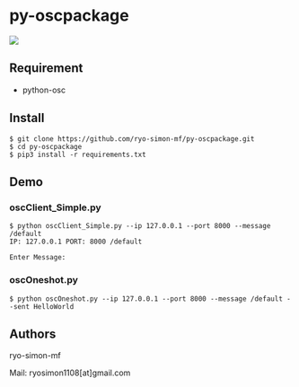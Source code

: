 # py-oscpackage
[![](https://img.shields.io/badge/python-3+-blue.svg)](https://www.python.org/download/releases/3/)

## Requirement
<!--
- sys
- argparse
-->
- python-osc

## Install
```
$ git clone https://github.com/ryo-simon-mf/py-oscpackage.git
$ cd py-oscpackage
$ pip3 install -r requirements.txt
```

## Demo
### oscClient_Simple.py
```
$ python oscClient_Simple.py --ip 127.0.0.1 --port 8000 --message /default
IP: 127.0.0.1 PORT: 8000 /default

Enter Message:
```


<!-- 
### oscClient_Multi.py 
-->
 

### oscOneshot.py 
```
$ python oscOneshot.py --ip 127.0.0.1 --port 8000 --message /default --sent HelloWorld

```


## Authors
ryo-simon-mf

Mail: ryosimon1108[at]gmail.com
